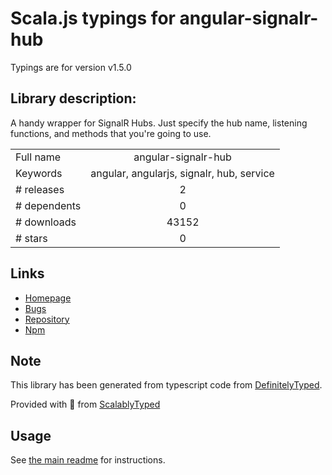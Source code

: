 
# Scala.js typings for angular-signalr-hub

Typings are for version v1.5.0

## Library description:
A handy wrapper for SignalR Hubs. Just specify the hub name, listening functions, and methods that you're going to use.

|                    |                 |
| ------------------ | :-------------: |
| Full name          | angular-signalr-hub |
| Keywords           | angular, angularjs, signalr, hub, service |
| # releases         | 2 |
| # dependents       | 0 |
| # downloads        | 43152 |
| # stars            | 0 |

## Links
- [Homepage](https://github.com/justmaier/angular-signalr-hub)
- [Bugs](https://github.com/justmaier/angular-signalr-hub/issues)
- [Repository](https://github.com/justmaier/angular-signalr-hub)
- [Npm](https://www.npmjs.com/package/angular-signalr-hub)
    


## Note
This library has been generated from typescript code from [DefinitelyTyped](https://definitelytyped.org).

Provided with :purple_heart: from [ScalablyTyped](https://github.com/oyvindberg/ScalablyTyped)

## Usage
See [the main readme](../../readme.md) for instructions.


